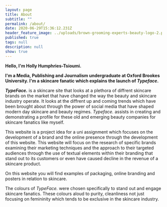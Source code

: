 ```yaml
---
layout: page
title: About
subtitle: ""
permalink: /about/
date: 2020-06-29T15:36:12.231Z
header_feature_image: ../uploads/brown-grooming-experts-beauty-logo-2.png
published: true
tags: null
description: null
show: true
---
```

**Hello, I'm Holly Humphries-Tsioumi.** 

**I'm a Media, Publishing and Journalism undergraduate at Oxford Brookes University. I'm a skincare fanatic which explains the launch of *Typeface*.**

***TypeFace.*** is a skincare site that looks at a plethora of diffrent skincare brands on the market that have changed the way the beauty and skincare industry operate. It looks at the diffrent up and coming trends which have been brought about through the power of social media that have shaped modern day skincare and beauty regimes. *Typeface.* assists in creating and demonstrating a profile for these old and emerging beauty companies for skincare fanatics like myself. 

This website is a project idea for a uni assignment which focuses on the development of a brand and the online presence through the development of this website. This website will focus on the research of specific brands examining their marketing techniques and the approach to their targeted audiences through the use of textual elements within their branding that stand out to its customers or even have caused decline in the revenue of a skincare product.

On this website you will find examples of packaging, online branding and posters in relation to skincare.

The colours of *TypeFace.* were chosen specifically to stand out and engage skincare fanatics. These colours aloud to purity, cleanliness not just focusing on femininity which tends to be exclusive in the skincare industry.